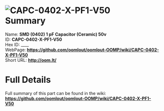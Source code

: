 
![CAPC-0402-X-PF1-V50](https://github.com/oomlout/oomlout-OOMP/blob/master/parts/CAPC-0402-X-PF1-V50/CAPC-0402-X-PF1-V50_420.jpg)   
Summary
=================
  
Name: __SMD (0402) 1 pF Capacitor (Ceramic) 50v__    
ID: __CAPC-0402-X-PF1-V50__   
Hex ID: ____   
WebPage: __https://github.com/oomlout/oomlout-OOMP/wiki/CAPC-0402-X-PF1-V50__   
Short URL: __http://oom.lt/__   

Full Details
==========================
Full summary of this part can be found in the wiki:   
__https://github.com/oomlout/oomlout-OOMP/wiki/CAPC-0402-X-PF1-V50__    

